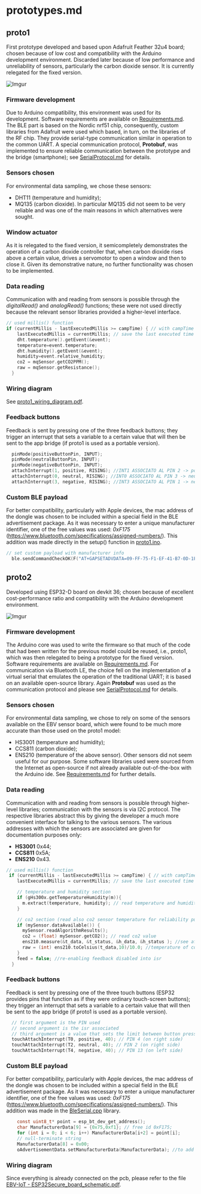# prototypes.md
## proto1
First prototype developed and based upon Adafruit Feather 32u4 board; chosen because of low cost and compatibility with the Arduino development environment.
Discarded later because of low performance and unreliability of sensors, particularly the carbon dioxide sensor. It is currently relegated for the fixed version.

![Imgur](https://user-images.githubusercontent.com/4050967/214252089-7a0dd76d-0b9c-47e1-b565-18e969a560d7.jpg)

### Firmware development
Due to Arduino compatibility, this environment was used for its development. Software requirements are available on [Requirements.md](/doc/Requirements.md).
The BLE part is based on the Nordic nrf51 chip, consequently, custom libraries from Adafruit were used which based, in turn, on the libraries of the RF chip. They provide serial-type communication similar in operation to the common UART.
A special communication protocol, **Protobuf**, was implemented to ensure reliable communication between the prototype and the bridge (smartphone); see [SerialProtocol.md](/doc/SerialProtocol.md) for details.

### Sensors chosen
For environmental data sampling, we chose these sensors:
* DHT11 (temperature and humidity);
* MQ135 (carbon dioxide).
In particular MQ135 did not seem to be very reliable and was one of the main reasons in which alternatives were sought.

### Window actuator
As it is relegated to the fixed version, it semicompletely demonstrates the operation of a carbon dioxide controller that, when carbon dioxide rises above a certain value, drives a servomotor to open a window and then to close it. Given its demonstrative nature, no further functionality was chosen to be implemented.

### Data reading
Communication with and reading from sensors is possible through the *digitalRead()* and *analogRead()* functions; these were not used directly because the relevant sensor libraries provided a higher-level interface.
```c
// used millis() function
if (currentMillis - lastExecutedMillis >= campTime) { // with campTime normally equal to 10 seconds
    lastExecutedMillis = currentMillis; // save the last executed time
    dht.temperature().getEvent(&event);
    temperature=event.temperature;
    dht.humidity().getEvent(&event);
    humidity=event.relative_humidity;
    co2 = mqSensor.getCO2PPM();
    raw = mqSensor.getResistance();
  }
```

### Wiring diagram
See [proto1_wiring_diagram.pdf](/doc/proto1_wiring_diagram.pdf).

### Feedback buttons
Feedback is sent by pressing one of the three feedback buttons; they trigger an interrupt that sets a variable to a certain value that will then be sent to the app bridge (if proto1 is used as a portable version).
```c
  pinMode(positiveButtonPin, INPUT);
  pinMode(neutralButtonPin, INPUT);
  pinMode(negativeButtonPin, INPUT);
  attachInterrupt(1, positive, RISING); //INT1 ASSOCIATO AL PIN 2 -> positiveButtonPin
  attachInterrupt(0, neutral, RISING); //INT0 ASSOCIATO AL PIN 3 -> neutralButtonPin
  attachInterrupt(3, negative, RISING); //INT3 ASSOCIATO AL PIN 1 -> negativeButtonPin
```

### Custom BLE payload
For better compatibility, particularly with Apple devices, the mac address of the dongle was chosen to be included within a special field in the BLE advertisement package.
As it was necessary to enter a unique manufacturer identifier, one of the free values was used: *0xF175* (https://www.bluetooth.com/specifications/assigned-numbers/). This addition was made directly in the setup() function in [proto1.ino](/proto1/proto1.ino).
```c
// set custom payload with manufacturer info
  ble.sendCommandCheckOK(F("AT+GAPSETADVDATA=09-FF-75-F1-EF-41-B7-0D-1F-6C"));
```

## proto2
Developed using ESP32-D board on devkit 36; chosen because of excellent cost-performance ratio and compatibility with the Arduino development environment.

![Imgur](https://user-images.githubusercontent.com/4050967/214251875-95307e63-219d-483b-baf8-008ece1dbdb0.jpg)

### Firmware development
The Arduino core was used to write the firmware so that much of the code that had been written for the previous model could be reused, i.e., proto1, which was then relegated to being a prototype for the fixed version. Software requirements are available on [Requirements.md](/doc/Requirements.md).
For communication via Bluetooth LE, the choice fell on the implementation of a virtual serial that emulates the operation of the traditional UART; it is based on an available open-source library.
Again **Protobuf** was used as the communication protocol and please see [SerialProtocol.md](/doc/SerialProtocol.md) for details.

### Sensors chosen
For environmental data sampling, we chose to rely on some of the sensors available on the EBV sensor board, which were found to be much more accurate than those used on the proto1 model:
* HS3001 (temperature and humidity);
* CCS811 (carbon dioxide);
* ENS210 (temperature of the above sensor).
Other sensors did not seem useful for our purpose.
Some software libraries used were sourced from the Internet as open-source if not already available out-of-the-box with the Arduino ide. See [Requirements.md](/doc/Requirements.md) for further details. 

### Data reading
Communication with and reading from sensors is possible through higher-level libraries; communication with the sensors is via I2C protocol. The respective libraries abstract this by giving the developer a much more convenient interface for talking to the various sensors.
The various addresses with which the sensors are associated are given for documentation purposes only:
* **HS3001** 0x44;
* **CCS811** 0x5A;
* **ENS210** 0x43.
```c
// used millis() function
 if (currentMillis - lastExecutedMillis >= campTime) { // with campTime normally equal to 10 seconds
    lastExecutedMillis = currentMillis; // save the last executed time

    // temperature and humidity section
    if (gHs300x.getTemperatureHumidity(m)){
      m.extract(temperature, humidity); // read temperature and humidity values
    }

    // co2 section (read also co2 sensor temperature for reliability purpose)
    if (mySensor.dataAvailable()) {
      mySensor.readAlgorithmResults();
      co2 = (float) mySensor.getCO2(); // read co2 value
      ens210.measure(&t_data, &t_status, &h_data, &h_status ); //see after comment
      raw = (int) ens210.toCelsius(t_data,10)/10.0; //temperature of co2 sensor
    }
    feed = false; //re-enabling feedback disabled into isr
  }
```

### Feedback buttons
Feedback is sent by pressing one of the three touch buttons (ESP32 provides pins that function as if they were ordinary touch-screen buttons); they trigger an interrupt that sets a variable to a certain value that will then be sent to the app bridge (if proto1 is used as a portable version).
```c
  // first argument is the PIN used
  // second argument is the isr associated
  // third argument is a value that sets the limit between button pressed/not pressed
  touchAttachInterrupt(T0, positive, 40); // PIN 4 (on right side)
  touchAttachInterrupt(T2, neutral, 40); // PIN 2 (on right side)
  touchAttachInterrupt(T4, negative, 40); // PIN 13 (on left side)
```

### Custom BLE payload
For better compatibility, particularly with Apple devices, the mac address of the dongle was chosen to be included within a special field in the BLE advertisement package.
As it was necessary to enter a unique manufacturer identifier, one of the free values was used: *0xF175* (https://www.bluetooth.com/specifications/assigned-numbers/). This addition was made in the [BleSerial.cpp](/proto2/BleSerial.cpp) library.
```c
    const uint8_t* point = esp_bt_dev_get_address();
    char ManufacturerData[9] = {0x75,0xf1}; // free id 0xF175;
    for (int i = 0; i < 6; i++) ManufacturerData[i+2] = point[i];
    // null-terminate string
    ManufacturerData[8] = 0x00;
    oAdvertisementData.setManufacturerData(ManufacturerData); //to add mac into manufacter data
```

### Wiring diagram
Since everything is already connected on the pcb, please refer to the file [EBV-IoT - ESP32Secure_board_schematic.pdf](/doc/EBV-IoT%20-%20ESP32Secure_board_schematic.pdf).